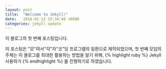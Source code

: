 ```yaml
---
layout: post
title:  "Welcome to Jekyll!"
date:   2018-01-12 15:34:48 +0900
categories: jekyll update
---
```

이 블로그의 첫 번째 포스팅입니다.

이 포스팅은 "모"여서"각"자"코"딩 프로그램의 일환으로 제작되었으며, 첫 번째 모임의 주제는 이 블로그를 최대한 활용하는 방법을 알기 위해, 
{% highlight ruby %}
Jekyll 사용하기
{% endhighlight %}
를 진행하기로 하였습니다.
